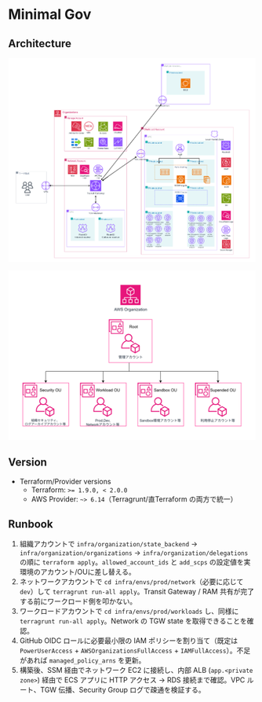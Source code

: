 # Minimal Gov

## Architecture

![Architecture Diagram](./image/アーキテクチャ図.png)

![Organization Diagram](./image/Organization.png)

## Version

- Terraform/Provider versions
  - Terraform: `>= 1.9.0, < 2.0.0`
  - AWS Provider: `~> 6.14`（Terragrunt/直Terraform の両方で統一）

## Runbook

1. 組織アカウントで `infra/organization/state_backend` → `infra/organization/organizations` → `infra/organization/delegations` の順に `terraform apply`。`allowed_account_ids` と `add_scps` の設定値を実環境のアカウント/OUに差し替える。 
2. ネットワークアカウントで `cd infra/envs/prod/network`（必要に応じて `dev`）して `terragrunt run-all apply`。Transit Gateway / RAM 共有が完了する前にワークロード側を叩かない。 
3. ワークロードアカウントで `cd infra/envs/prod/workloads` し、同様に `terragrunt run-all apply`。Network の TGW state を取得できることを確認。 
4. GitHub OIDC ロールに必要最小限の IAM ポリシーを割り当て（既定は `PowerUserAccess` + `AWSOrganizationsFullAccess` + `IAMFullAccess`）。不足があれば `managed_policy_arns` を更新。 
5. 構築後、SSM 経由でネットワーク EC2 に接続し、内部 ALB (`app.<private zone>`) 経由で ECS アプリに HTTP アクセス → RDS 接続まで確認。VPC ルート、TGW 伝播、Security Group ログで疎通を検証する。 
